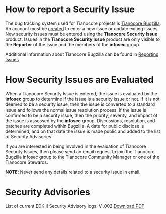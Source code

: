 # How to report a Security Issue

The bug tracking system used for Tianocore projects is [Tianocore Bugzilla](https://tianocore.acgmultimedia.com).  An account must be [created](https://tianocore.acgmultimedia.com/createaccount.cgi) to enter a new issue or update exiting issues.  New security issues must be entered using the **Tianocore Security Issue** product.  Issues in the **Tianocore Security Issue** product are only visible to the **Reporter** of the issue and the members of the **infosec** group.

Additional information about Tianocore Bugzilla can be found in [Reporting Issues](https://github.com/tianocore/tianocore.github.io/wiki/Reporting-Issues)

# How Security Issues are Evaluated

When a Tianocore Security Issue is entered, the issue is evaluated by the **infosec** group to determine if the issue is a security issue or not.  If it is not deemed to be a security issue, then the issue is converted to a standard issue and follows the normal issue resolution process.   If the issue is confirmed to be a security issue, then the priority, severity, and impact of the issue is assessed by the **infosec** group.  Discussions, resolution, and patches are completed within Bugzilla.  A date for public disclose is determined, and on that date the issue is made public and added to the list of Security Advisories.

If you are interested in being involved in the evaluation of Tianocore Security Issues, then please send an email request to join the Tianocore Bugzilla infosec group to the Tianocore Community Manager or one of the Tianocore Stewards.

**NOTE**: Never send any details related to a security issue in email.

# Security Advisories

List of current EDK II Security Advisory logs: V .002 [Download PDF](http://sourceforge.net/projects/edk2/files/Security_Advisory/EDK%20II%20Security%20Advisory%20Log%20002.pdf/download)



